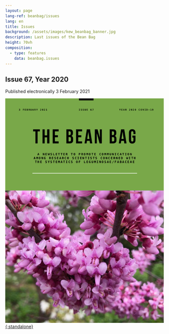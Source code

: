 ```yaml
---
layout: page
lang-ref: beanbag/issues
lang: en
title: Issues
background: /assets/images/kew_beanbag_banner.jpg
description: Last issues of the Bean Bag
height: 70vh
composition:
  - type: features
    data: beanbag.issues
---
```


## Issue 67, Year 2020
Published electronically 3 February 2021

[![](/assets/images/bb-67-cover-2.png){:standalone}](/media/The_BB_Newsletter_Issue67_2020.pdf)
